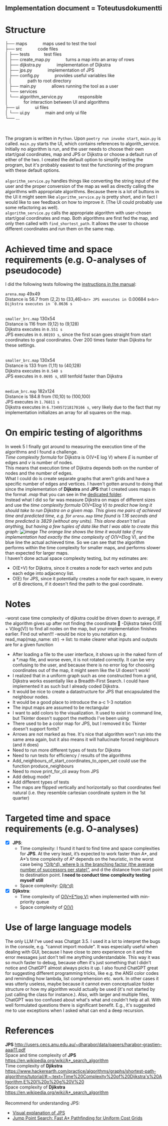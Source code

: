 ## Implementation document = Toteutusdokumentti<br />

# Structure

├── maps                    &emsp;&emsp;&emsp; maps used to test the tool <br />
├── src                     &emsp;&emsp;&emsp; code files <br />
│   ├── tests               &emsp;&emsp;&emsp;test files <br />
│   ├── create_map.py       &emsp;&emsp;&emsp; turns a map into an array of rows <br />
│   ├── dijkstra.py         &emsp;&emsp;&emsp; implementation of Dijkstra<br /> 
│   ├── jps.py              &emsp;&emsp;&emsp; implementation of JPS<br /> 
│   ├── config.py           &emsp;&emsp;&emsp; provides useful variables like<br /> 
│   │                       &emsp;&emsp;&emsp; path to root directory<br /> 
│   ├── main.py             &emsp;&emsp;&emsp; allows running the tool as a user<br />
│   └── services            &emsp;&emsp;&emsp;  
│       └── algorithm_service.py &emsp;&emsp;&emsp; responsible <br />
│                           &emsp;&emsp;&emsp; for interaction between UI and algorithms <br />
├── ui                      &emsp;&emsp;&emsp; ui files <br />
│   └── ui.py               &emsp;&emsp;&emsp; main and only ui file<br />
└── ...<br /> 

<br> <br> 
The program is written in `Python`. Upon `poetry run invoke start`, `main.py` is called. `main.py` starts the UI, which contains references to algorith_service. Initially no algorithm is run, and the user needs to choose their own start/goal coordinates, map and JPS or Dijkstra or choose a default run of either of the two. I created the default option to simplify testing the program, but it's probably easiest to test the functioning of the program with these default options.<br />
<br /> `algorithm_service.py` handles things like converting the string input of the user and the proper conversion of the map as well as directly calling the algorithms with appropriate algorithms. Because there is a lot of buttons in the UI it might seem like `algorithm_service.py` is pretty short, and in fact I would like to see feedback on how to improve it. (The UI could probably use some refactoring as well). <br />
`algorithm_service.py` calls the appropriate algorithm with user-chosen start/goal coordinates and map. Both algorithms are first fed the map, and only then called with `find_shortest_path`. It allows the user to choose different coordinates and run them on the same map.<br />

# Achieved time and space requirements (e.g. O-analyses of pseudocode)
I did the following tests following the [instructions in the manual](https://github.com/jakubgrad/Aineopintojen-harjoitusty-Algoritmit-ja-teko-ly-/blob/main/documentation/manual.md#time-testing):<br>

`arena.map` 49x49<br>
Distance is 56.7 from (2,2) to (33,46)`<br>
JPS executes in `0.00684 s``<br>
Dijkstra executes in `0.0636 s``<br><br>

`smaller_brc.map` 130x54<br>
Distance is 116 from (9,12) to (9,128)<br>
Dijkstra executes in `0.551 s`<br>
JPS executes in `0.00193 s`, since the first scan goes straight from start coordinates to goal coordinates. Over 200 times faster than Dijkstra for these settings.<br><br>

`smaller_brc.map` 130x54<br>
Distance is 133 from (1,11) to (40,128)<br>
Dijkstra executes in `0.540 s`<br>
JPS executes in `0.0695 s`, still tenfold faster than Dijkstra<br><br>

`medium_brc.map` 182x124<br>
Distance is 184.8 from (10,10) to (100,100)<br>
JPS executes in `1.76811 s`<br>
Dijkstra executes in `6.734957218170166 s`, very likely due to the fact that my implementation initializes an array for all squares on the map. <br>

# On empiric testing of algorithms 
In week 5 I finally got around to measuring the execution time of the algorithms and I found a challenge.<br/> 
*Time complexity formula* for Dijkstra is O(V+E log V) where *E* is number of edges and *v* is number of nodes.<br/>
This means that execution time of Dijkstra depends both on the number of nodes and the number of edges. <br/>
What I could do is create separate graphs that aren't grids and have a specific number of edges and vertices. I haven't gotten around to doing that since the implementation of **Dijkstra** and **JPS** that I created uses maps in the format *.map* that you can see in the [dedicated folder](https://github.com/jakubgrad/Aineopintojen-harjoitusty-Algoritmit-ja-teko-ly-/tree/main/maps).<br/>
Instead what I did so far was measure Dijkstra on maps of different sizes and use the *time complexity formula* O(V+E*log V) to *predict* how long it should take to run Dijkstra on a given map. This gives me pairs of *achieved time* and *predicted time*, e.g. for `arena.map` time found is 1.16 seconds and time predicted is 3829 (without any units). This alone doesn't tell us anything, but having a few tuples of data like that I was able to create this graph:
![image](/documentation/pictures/Figure_achieved_vs_predicted_for_dijkstra.png)
The orange line shows the time it would take if my implementation had *exactly* the time complexity of O(V+E*log V), and the blue line the actual achieved time.
So we can see that the algorithm performs within the time complexity for smaller maps, and performs slower than expected for larger maps.<br/>
I haven't done actual space complexity testing, but my estimates are:
- O(E+V) for Dijkstra, since it creates a node for each vertex and puts each edge into adjacency list.
- O(E) for JPS, since it potentially creates a node for each square, in every of 8 directions, if it doesn't find the path to the goal coordinate.

# Notes
-worst case time complexity of dijkstra could be driven down to average, if the algorithm gives up after not finding the coordinate 🧠
-Dijkstra takes  O((E + V)log(V)) to find all nodes on the map, but your implementation finishes earlier. Find out when!!!
-would be nice to you notation e.g. read_map(map_name: str) -> list: to make clearer what inputs and outputs are for a given function
- After loading a file to the user interface, it shows up in the naked form of a *.map file, and worse even, it is not rotated correctly. It can be very confusing to the user, and because there is no error log for choosing coordinates out of the map, it might seem like the UI doesn't work!
- I realized that in a uniform graph such as one constructed from a grid, Dijkstra works essentially like a Breadth-First Search. I could have implemented it as such but I already coded Dijkstra.
- It would be nice to create a datastructure for JPS that encapsulated the neighbour nodes. 
- It would be a good place to introduce the a-c 1-3 notation
- The input maps are assumed to be rectangular
- I want to add colors to the visualization. It used to exist in command line, but Tkinter doesn't support the methods I've been using
- There used to be a color map for JPS, but I removed it bc Tkinter doesn't support fonts?
- Arrows are not marked as free. It's nice that algorithm won't run into the same area again, but it also means it will hallucinate forced neighbours (and it does)
- Need to run more different types of tests for Dijkstra
- Need to run tests for efficiency / results of the algorithms
- Add_neighbours_of_start_coordinates_to_open_set could use the function produce_neighbours
- Need to move print_for_cli away from JPS
- Add debug mode?
- Add different types of tests
- The maps are flipped vertically and horizontally so that coordinates feel natural (i.e. they resemble cartesian coordinate system in the 1st quarter)


# Targeted time and space requirements (e.g. O-analyses)
   - [x] **JPS**:<br />
     - Time complexity: I found it hard to find time and space complexities for **JPS**. At the very least, it’s expected to work faster than A*, and A*’s time complexity of A* depends on the heuristic, in the worst case being [“O(b^d), where b is the branching factor (the average number of successors per state)”](https://en.wikipedia.org/wiki/A*_search_algorithm), and d the distance from start point to destination point. **I need to conduct time complexity testing myself still**<br />
     - Space complexity: [O(b^d)](https://en.wikipedia.org/wiki/A*_search_algorithm)
   - [x] **Djikstra**:<br />
     - Time complexity of [O(V+E*log V)](https://www.hackerearth.com/practice/algorithms/graphs/shortest-path-algorithms/tutorial/#:~:text=Time%20Complexity%20of%20Dijkstra's%20Algorithm,E%20l%20o%20g%20V%20) when implemented with min-priority queue
     - Space complexity of [O(V)](https://www.geeksforgeeks.org/time-and-space-complexity-of-dijkstras-algorithm/)

# Use of large language models 
The only LLM I've used was Chatgpt 3.5. I used it a lot to interpret the bugs in the console, e.g. "cannot import module". It was especially useful when dealing with GUI, because I have close to zero experience on it and the error messages just don't tell me anything understandable. This way it was so much faster to debug, because often it's just something that I didn't notice and ChatGPT almost always picks it up. I also found ChatGPT great for suggesting different programming tricks, like e.g. the ANSI color codes and reminding how lambda, list comprehension etc. work. In other cases it was utterly useless, maybe because it cannot even conceptualize folder structure or how my algorithm would actually be used (it's not started by just calling the class for instance.). Also, with larger and multiple files, ChatGPT was too confused about what's what and couldn't help at all. With well formulated questions there is significant benefit. E.g., it's suggested me to use exceptions when I asked what can end a deep recursion. 

# References
**JPS** http://users.cecs.anu.edu.au/~dharabor/data/papers/harabor-grastien-aaai11.pdf <br />
Space and time complexity of **JPS** https://en.wikipedia.org/wiki/A*_search_algorithm <br />
Time complexity of **Djikstra** https://www.hackerearth.com/practice/algorithms/graphs/shortest-path-algorithms/tutorial/#:~:text=Time%20Complexity%20of%20Dijkstra's%20Algorithm,E%20l%20o%20g%20V%20 <br />
Space complexity of **Djikstra** https://en.wikipedia.org/wiki/A*_search_algorithm <br />
<br />
Recommend for understanding JPS:
- [Visual explanation of JPS](https://zerowidth.com/2013/a-visual-explanation-of-jump-point-search/)
- [Jump Point Search: Fast A* Pathfinding for Uniform Cost Grids](https://www.gamedev.net/tutorials/programming/artificial-intelligence/jump-point-search-fast-a-pathfinding-for-uniform-cost-grids-r4220/)



